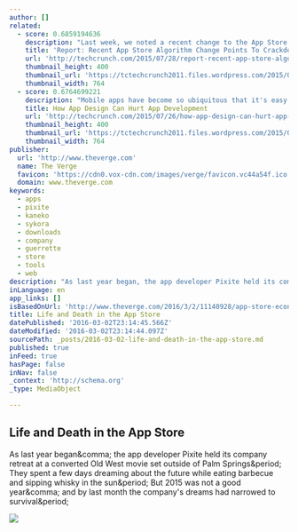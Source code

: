 ```yaml
---
author: []
related:
  - score: 0.6859194636
    description: "Last week, we noted a recent change to the App Store's algorithm, which appeared to have more heavily impacted iPad app developers, and ultimately resulted in ranking changes for some subset of app publishers."
    title: 'Report: Recent App Store Algorithm Change Points To Crackdown On "Keyword Stuffing"'
    url: 'http://techcrunch.com/2015/07/28/report-recent-app-store-algorithm-change-points-to-crackdown-on-keyword-stuffing/'
    thumbnail_height: 400
    thumbnail_url: 'https://tctechcrunch2011.files.wordpress.com/2015/07/app-store.jpg?w=764&h=400&crop=1'
    thumbnail_width: 764
  - score: 0.6764699221
    description: "Mobile apps have become so ubiquitous that it's easy for most people in tech to assume that creating them is a simple, straightforward process. Look behind the curtain of their development, however, and you'll often find a painful history of cost-overruns, code and asset bloat and development delays."
    title: How App Design Can Hurt App Development
    url: 'http://techcrunch.com/2015/07/26/how-app-design-can-hurt-app-development/'
    thumbnail_height: 400
    thumbnail_url: 'https://tctechcrunch2011.files.wordpress.com/2015/07/shutterstock_111151109.jpg?w=764&h=400&crop=1'
    thumbnail_width: 764
publisher:
  url: 'http://www.theverge.com'
  name: The Verge
  favicon: 'https://cdn0.vox-cdn.com/images/verge/favicon.vc44a54f.ico'
  domain: www.theverge.com
keywords:
  - apps
  - pixite
  - kaneko
  - sykora
  - downloads
  - company
  - guerrette
  - store
  - tools
  - web
description: "As last year began, the app developer Pixite held its company retreat at a converted Old West movie set outside of Palm Springs. They spent a few days dreaming about the future while eating barbecue and sipping whisky in the sun. But 2015 was not a good year, and by last month the company's dreams had narrowed to survival."
inLanguage: en
app_links: []
isBasedOnUrl: 'http://www.theverge.com/2016/3/2/11140928/app-store-economy-apple-android-pixite-bankruptcy'
title: Life and Death in the App Store
datePublished: '2016-03-02T23:14:45.566Z'
dateModified: '2016-03-02T23:14:44.097Z'
sourcePath: _posts/2016-03-02-life-and-death-in-the-app-store.md
published: true
inFeed: true
hasPage: false
inNav: false
_context: 'http://schema.org'
_type: MediaObject

---
```

<article style=""><h1>Life and Death in the App Store</h1><p>As last year began&amp;comma; the app developer Pixite held its company retreat at a converted Old West movie set outside of Palm Springs&amp;period; They spent a few days dreaming about the future while eating barbecue and sipping whisky in the sun&amp;period; But 2015 was not a good year&amp;comma; and by last month the company's dreams had narrowed to survival&amp;period;</p><img src="https://cdn2.vox-cdn.com/thumbor/awTecXCuN5OIbudhqHb--4z43iU=/cdn0.vox-cdn.com/uploads/chorus_asset/file/6132351/jbareham_160301_0963_0001_FIN_03.0.png" /></article>